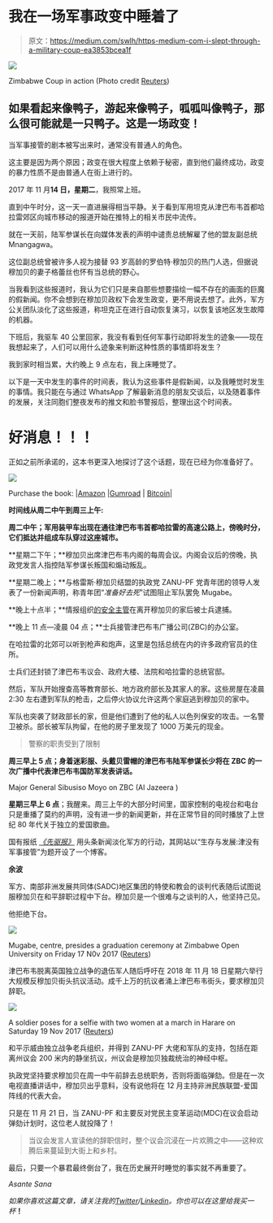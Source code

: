 # 我在一场军事政变中睡着了

> 原文：<https://medium.com/swlh/https-medium-com-i-slept-through-a-military-coup-ea3853bcea1f>

![](img/41b625cefe44f0d20f4e7f07e7274c85.png)

Zimbabwe Coup in action (Photo credit [Reuters](https://www.reuters.com/))

## 如果看起来**像鸭子**，游起来**像鸭子**，呱呱叫**像鸭子**，**那么**很可能**就是**一只**鸭子**。这是一场政变！

当军事接管的剧本被写出来时，通常没有普通人的角色。

这主要是因为两个原因；政变在很大程度上依赖于秘密，直到他们最终成功，政变的暴力性质不是由普通人在街上进行的。

2017 年 11 月**14 日，星期二**，我照常上班。

直到中午时分，这一天一直进展得相当平静。关于看到军用坦克从津巴布韦首都哈拉雷郊区向城市移动的报道开始在推特上的相关市民中流传。

就在一天前，陆军参谋长在向媒体发表的声明中谴责总统解雇了他的盟友副总统 Mnangagwa。

这位副总统曾被许多人视为接替 93 岁高龄的罗伯特·穆加贝的热门人选，但据说穆加贝的妻子格蕾丝也怀有当总统的野心。

当我看到这些报道时，我认为它们只是来自那些想要描绘一幅不存在的画面的巨魔的假新闻。你不会想到在穆加贝政权下会发生政变，更不用说去想了。此外，军方公关团队淡化了这些报道，称坦克正在进行自动恢复演习，以恢复该地区发生故障的机器。

下班后，我驱车 40 公里回家，我没有看到任何军事行动即将发生的迹象——现在我想起来了，人们可以用什么迹象来判断这种性质的事情即将发生？

我到家时相当累，大约晚上 9 点左右，我上床睡觉了。

以下是一天中发生的事件的时间表，我认为这些事件是假新闻，以及我睡觉时发生的事情。我只能在与通过 WhatsApp 了解最新消息的朋友交谈后，以及随着事件的发展，关注同胞们整夜发布的推文和脸书警报后，整理出这个时间表。

# 好消息！！！

正如之前所承诺的，这本书更深入地探讨了这个话题，现在已经为你准备好了。

![](img/77e5d3b349a6098acbbb39570e655285.png)

Purchase the book: |[Amazon](https://t.co/s9z9MLp7LT?amp=1) |[Gumroad](https://gum.co/iDLha) | [Bitcoin](https://t.me/Blockchain_Agriculture)|

**时间线从周二中午到周三上午:**

**周二中午；军用装甲车出现在通往津巴布韦首都哈拉雷的高速公路上，傍晚时分，它们抵达并组成车队穿过这座城市。**

**星期二下午；**穆加贝出席津巴布韦内阁的每周会议。内阁会议后的傍晚，执政党发言人指控陆军参谋长叛国和煽动叛乱。

**星期二晚上；**与格雷斯·穆加贝结盟的执政党 ZANU-PF 党青年团的领导人发表了一份新闻声明，称青年团“*准备好去死*”试图阻止军队罢免 Mugabe。

**晚上十点半；**情报组织[的安全主管](https://en.wikipedia.org/wiki/Central_Intelligence_Organisation)在离开穆加贝的家后被士兵逮捕。

**晚上 11 点—凌晨 04 点；**士兵接管津巴布韦广播公司(ZBC)的办公室。

在哈拉雷的北郊可以听到枪声和炮声，这里是包括总统在内的许多政府官员的住所。

士兵们还封锁了津巴布韦议会、政府大楼、法院和哈拉雷的总统官邸。

然后，军队开始搜查高等教育部长、地方政府部长及其家人的家。这些房屋在凌晨 2:30 左右遭到军队的枪击，之后停火协议允许这两个家庭逃到穆加贝的家中。

军队也突袭了财政部长的家，但是他们遭到了他的私人以色列保安的攻击。一名警卫被杀。部长被军队拘留，在他的房子里发现了 1000 万美元的现金。

> 警察的职责受到了限制

**周三早上 5 点；身着迷彩服、头戴贝雷帽的津巴布韦陆军参谋长少将在 ZBC 的一次广播中代表津巴布韦国防军发表讲话。**

Major General Sibusiso Moyo on ZBC (Al Jazeera )

**星期三早上 6 点**；我醒来。周三上午的大部分时间里，国家控制的电视台和电台只是重播了莫约的声明，没有进一步的新闻更新，并在正常节目的同时播放了上世纪 80 年代关于独立的爱国歌曲。

国有报纸 [*《先驱报》*](https://www.herald.co.zw/business-as-usual-countrywide/) 用头条新闻淡化军方的行动，其网站以“生存与发展:津没有军事接管”为题开设了一个博客。

**余波**

军方、南部非洲发展共同体(SADC)地区集团的特使和教会的谈判代表随后试图说服穆加贝在和平辞职过程中下台。穆加贝是一个很难与之谈判的人，他坚持己见。

他拒绝下台。

![](img/fd877fd5badf049f3a3d951e3e5184ea.png)

Mugabe, centre, presides a graduation ceremony at Zimbabwe Open University on Friday 17 N0v 2017 ([Reuters](https://www.reuters.com/))

津巴布韦脱离英国独立战争的退伍军人随后呼吁在 2018 年 11 月 18 日星期六举行大规模反穆加贝街头抗议活动。成千上万的抗议者涌上津巴布韦街头，要求穆加贝辞职。

![](img/5920e4ae8d4df7a6b5e4890ce0a2de36.png)

A soldier poses for a selfie with two women at a march in Harare on Saturday 19 Nov 2017 ([Reuters](https://www.reuters.com/))

和平示威由独立战争老兵组织，并得到 ZANU-PF 大佬和军队的支持，包括在距离州议会 200 米内的静坐抗议，州议会是穆加贝独裁统治的神经中枢。

执政党坚持要求穆加贝在周一中午前辞去总统职务，否则将面临弹劾。但是在一次电视直播讲话中，穆加贝出乎意料，没有说他将在 12 月主持非洲民族联盟-爱国阵线的代表大会。

只是在 11 月 21 日，当 ZANU-PF 和主要反对党民主变革运动(MDC)在议会启动弹劾计划时，这位老人就投降了！

> 当议会发言人宣读他的辞职信时，整个议会沉浸在一片欢腾之中——这种欢腾后来蔓延到大街上和乡村。

最后，只要一个暴君最终倒台了，我在历史展开时睡觉的事实就不再重要了。

*Asante Sana*

*如果你喜欢这篇文章，请关注我的*[*Twitter*](https://twitter.com/Tendy263)*/*[*Linkedin*](https://www.linkedin.com/in/tendai-tomu-75903612/)*。你也可以在这里给我买一杯*[](https://www.buymeacoffee.com/Tendy263)**！**